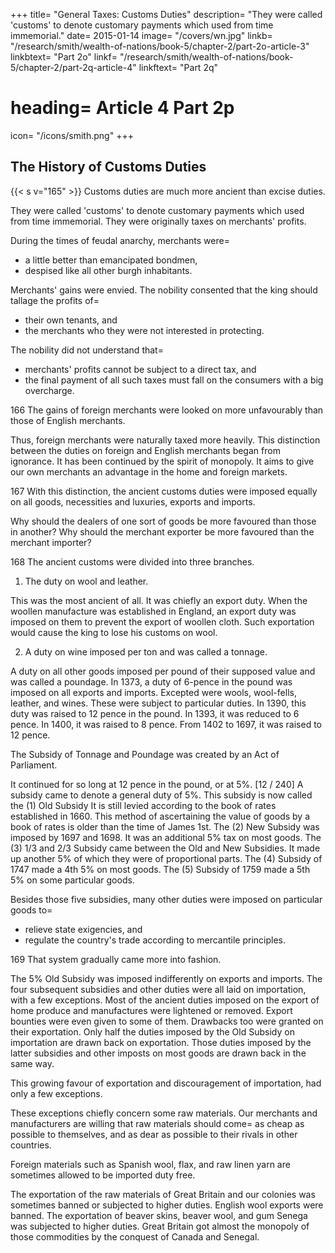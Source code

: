+++
title= "General Taxes: Customs Duties"
description=  "They were called 'customs' to denote customary payments which used from time immemorial."
date=  2015-01-14
image=  "/covers/wn.jpg"
linkb=  "/research/smith/wealth-of-nations/book-5/chapter-2/part-2o-article-3"
linkbtext=  "Part 2o"
linkf=  "/research/smith/wealth-of-nations/book-5/chapter-2/part-2q-article-4"
linkftext=  "Part 2q"
# heading=  Article 4 Part 2p
icon=  "/icons/smith.png"
+++


## The History of Customs Duties

{{< s v="165" >}} Customs duties are much more ancient than excise duties.

They were called 'customs' to denote customary payments which used from time immemorial. They were originally taxes on merchants' profits.

During the times of feudal anarchy, merchants were= 
- a little better than emancipated bondmen,
- despised like all other burgh inhabitants.

Merchants' gains were envied.
The nobility consented that the king should tallage the profits of= 
- their own tenants, and
- the merchants who they were not interested in protecting.

The nobility did not understand that= 
- merchants' profits cannot be subject to a direct tax, and
- the final payment of all such taxes must fall on the consumers with a big overcharge.


166 The gains of foreign merchants were looked on more unfavourably than those of English merchants.

Thus, foreign merchants were naturally taxed more heavily.
This distinction between the duties on foreign and English merchants began from ignorance.
It has been continued by the spirit of monopoly.
It aims to give our own merchants an advantage in the home and foreign markets.

167 With this distinction, the ancient customs duties were imposed equally on all goods, necessities and luxuries, exports and imports.

Why should the dealers of one sort of goods be more favoured than those in another?
Why should the merchant exporter be more favoured than the merchant importer?

168 The ancient customs were divided into three branches.

1. The duty on wool and leather.

This was the most ancient of all.
It was chiefly an export duty.
When the woollen manufacture was established in England, an export duty was imposed on them to prevent the export of woollen cloth.
Such exportation would cause the king to lose his customs on wool.

2. A duty on wine imposed per ton and was called a tonnage.

A duty on all other goods imposed per pound of their supposed value and was called a poundage.
In 1373, a duty of 6-pence in the pound was imposed on all exports and imports.
Excepted were wools, wool-fells, leather, and wines.
    These were subject to particular duties.
In 1390, this duty was raised to 12 pence in the pound.
In 1393, it was reduced to 6 pence.
In 1400, it was raised to 8 pence.
From 1402 to 1697, it was raised to 12 pence.

The Subsidy of Tonnage and Poundage was created by an Act of Parliament.

It continued for so long at 12 pence in the pound, or at 5%. [12 / 240]
A subsidy came to denote a general duty of 5%.
This subsidy is now called the (1) Old Subsidy
    It is still levied according to the book of rates established in 1660.
    This method of ascertaining the value of goods by a book of rates is older than the time of James 1st.
The (2) New Subsidy was imposed by 1697 and 1698.
    It was an additional 5% tax on most goods.
The (3) 1/3 and 2/3 Subsidy came between the Old and New Subsidies.
    It made up another 5% of which they were of proportional parts.
The (4) Subsidy of 1747 made a 4th 5% on most goods.
The (5) Subsidy of 1759 made a 5th 5% on some particular goods.

Besides those five subsidies, many other duties were imposed on particular goods to= 
- relieve state exigencies, and
- regulate the country's trade according to mercantile principles.

169 That system gradually came more into fashion.

The 5% Old Subsidy was imposed indifferently on exports and imports.
The four subsequent subsidies and other duties were all laid on importation, with a few exceptions.
Most of the ancient duties imposed on the export of home produce and manufactures were lightened or removed.
Export bounties were even given to some of them.
Drawbacks too were granted on their exportation.
Only half the duties imposed by the Old Subsidy on importation are drawn back on exportation.
Those duties imposed by the latter subsidies and other imposts on most goods are drawn back in the same way.

This growing favour of exportation and discouragement of importation, had only a few exceptions.

These exceptions chiefly concern some raw materials.
Our merchants and manufacturers are willing that raw materials should come= 
as cheap as possible to themselves, and
as dear as possible to their rivals in other countries.

Foreign materials such as Spanish wool, flax, and raw linen yarn are sometimes allowed to be imported duty free.

The exportation of the raw materials of Great Britain and our colonies was sometimes banned or subjected to higher duties.
English wool exports were banned.
The exportation of beaver skins, beaver wool, and gum Senega was subjected to higher duties.
Great Britain got almost the monopoly of those commodities by the conquest of Canada and Senegal.
